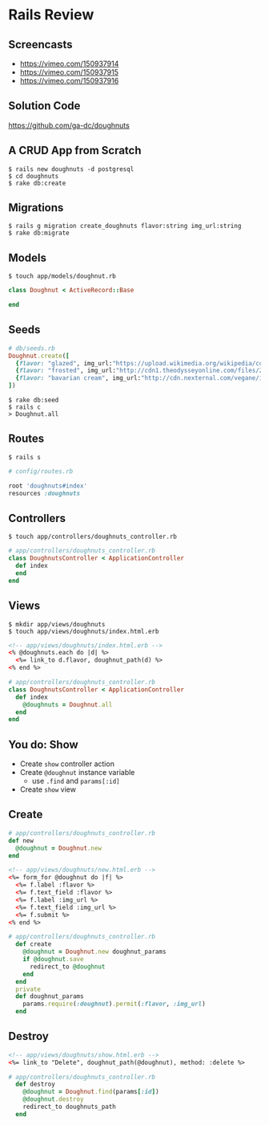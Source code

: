 # Rails Review

## Screencasts

- https://vimeo.com/150937914
- https://vimeo.com/150937915
- https://vimeo.com/150937916

## Solution Code

https://github.com/ga-dc/doughnuts

## A CRUD App from Scratch

    $ rails new doughnuts -d postgresql
    $ cd doughnuts
    $ rake db:create

## Migrations

    $ rails g migration create_doughnuts flavor:string img_url:string
    $ rake db:migrate

## Models

    $ touch app/models/doughnut.rb

```rb
class Doughnut < ActiveRecord::Base

end
```

## Seeds

```rb
# db/seeds.rb
Doughnut.create([
  {flavor: "glazed", img_url:"https://upload.wikimedia.org/wikipedia/commons/a/a5/Glazed-Donut.jpg"},
  {flavor: "frosted", img_url:"http://cdn1.theodysseyonline.com/files/2015/11/06/635824216505743270937342224_strawberry%20donut.jpg"},
  {flavor: "bavarian cream", img_url:"http://cdn.nexternal.com/vegane/images/BavarianCremeDonutLG.jpg"},
])
```

    $ rake db:seed
    $ rails c
    > Doughnut.all

## Routes

    $ rails s

```rb
# config/routes.rb

root 'doughnuts#index'
resources :doughnuts
```

## Controllers

    $ touch app/controllers/doughnuts_controller.rb

```rb
# app/controllers/doughnuts_controller.rb
class DoughnutsController < ApplicationController
  def index
  end
end
```

## Views

    $ mkdir app/views/doughnuts
    $ touch app/views/doughnuts/index.html.erb

```html
<!-- app/views/doughnuts/index.html.erb -->
<% @doughnuts.each do |d| %>
  <%= link_to d.flavor, doughnut_path(d) %>
<% end %>
```

```rb
# app/controllers/doughnuts_controller.rb
class DoughnutsController < ApplicationController
  def index
    @doughnuts = Doughnut.all
  end
end
```

## You do: Show

- Create `show` controller action
- Create `@doughnut` instance variable
  - use `.find` and `params[:id]`
- Create `show` view

## Create

```rb
# app/controllers/doughnuts_controller.rb
def new
  @doughnut = Doughnut.new
end
```

```html
<!-- app/views/doughnuts/new.html.erb -->
<%= form_for @doughnut do |f| %>
  <%= f.label :flavor %>
  <%= f.text_field :flavor %>
  <%= f.label :img_url %>
  <%= f.text_field :img_url %>
  <%= f.submit %>
<% end %>
```

```rb
# app/controllers/doughnuts_controller.rb
  def create
    @doughnut = Doughnut.new doughnut_params
    if @doughnut.save
      redirect_to @doughnut
    end
  end
  private
  def doughnut_params
    params.require(:doughnut).permit(:flavor, :img_url)
  end
```

## Destroy

```html
<!-- app/views/doughnuts/show.html.erb -->
<%= link_to "Delete", doughnut_path(@doughnut), method: :delete %>
```

```rb
# app/controllers/doughnuts_controller.rb
  def destroy
    @doughnut = Doughnut.find(params[:id])
    @doughnut.destroy
    redirect_to doughnuts_path
  end
```
